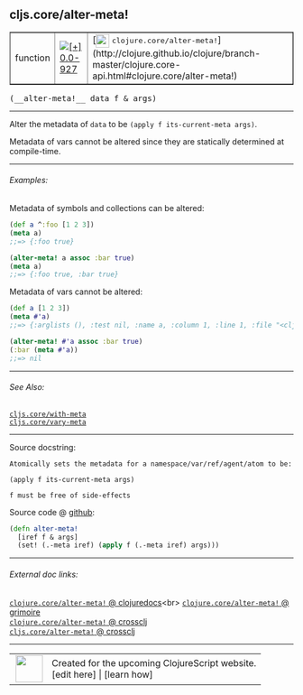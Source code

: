 ## cljs.core/alter-meta!



 <table border="1">
<tr>
<td>function</td>
<td><a href="https://github.com/cljsinfo/cljs-api-docs/tree/0.0-927"><img valign="middle" alt="[+] 0.0-927" title="Added in 0.0-927" src="https://img.shields.io/badge/+-0.0--927-lightgrey.svg"></a> </td>
<td>
[<img height="24px" valign="middle" src="http://i.imgur.com/1GjPKvB.png"> <samp>clojure.core/alter-meta!</samp>](http://clojure.github.io/clojure/branch-master/clojure.core-api.html#clojure.core/alter-meta!)
</td>
</tr>
</table>


 <samp>
(__alter-meta!__ data f & args)<br>
</samp>

---

Alter the metadata of `data` to be `(apply f its-current-meta args)`.

Metadata of vars cannot be altered since they are statically determined at compile-time.



---

###### Examples:

Metadata of symbols and collections can be altered:

```clj
(def a ^:foo [1 2 3])
(meta a)
;;=> {:foo true}

(alter-meta! a assoc :bar true)
(meta a)
;;=> {:foo true, :bar true}
```

Metadata of vars cannot be altered:

```clj
(def a [1 2 3])
(meta #'a)
;;=> {:arglists (), :test nil, :name a, :column 1, :line 1, :file "<cljs repl>", :doc nil, :ns cljs.user}

(alter-meta! #'a assoc :bar true)
(:bar (meta #'a))
;;=> nil
```



---

###### See Also:

[`cljs.core/with-meta`](../cljs.core/with-meta.md)<br>
[`cljs.core/vary-meta`](../cljs.core/vary-meta.md)<br>

---


Source docstring:

```
Atomically sets the metadata for a namespace/var/ref/agent/atom to be:

(apply f its-current-meta args)

f must be free of side-effects
```


Source code @ [github](https://github.com/clojure/clojurescript/blob/r1806/src/cljs/cljs/core.cljs#L6726-L6733):

```clj
(defn alter-meta!
  [iref f & args]
  (set! (.-meta iref) (apply f (.-meta iref) args)))
```

<!--
Repo - tag - source tree - lines:

 <pre>
clojurescript @ r1806
└── src
    └── cljs
        └── cljs
            └── <ins>[core.cljs:6726-6733](https://github.com/clojure/clojurescript/blob/r1806/src/cljs/cljs/core.cljs#L6726-L6733)</ins>
</pre>

-->

---



###### External doc links:

[`clojure.core/alter-meta!` @ clojuredocs](http://clojuredocs.org/clojure.core/alter-meta!)<br>
[`clojure.core/alter-meta!` @ grimoire](http://conj.io/store/v1/org.clojure/clojure/1.7.0-beta3/clj/clojure.core/alter-meta%21/)<br>
[`clojure.core/alter-meta!` @ crossclj](http://crossclj.info/fun/clojure.core/alter-meta%21.html)<br>
[`cljs.core/alter-meta!` @ crossclj](http://crossclj.info/fun/cljs.core.cljs/alter-meta%21.html)<br>

---

 <table>
<tr><td>
<img valign="middle" align="right" width="48px" src="http://i.imgur.com/Hi20huC.png">
</td><td>
Created for the upcoming ClojureScript website.<br>
[edit here] | [learn how]
</td></tr></table>

[edit here]:https://github.com/cljsinfo/cljs-api-docs/blob/master/cljsdoc/cljs.core/alter-metaBANG.cljsdoc
[learn how]:https://github.com/cljsinfo/cljs-api-docs/wiki/cljsdoc-files

<!--

This information was too distracting to show to readers, but I'll leave it
commented here since it is helpful to:

- pretty-print the data used to generate this document
- and show how to retrieve that data



The API data for this symbol:

```clj
{:description "Alter the metadata of `data` to be `(apply f its-current-meta args)`.\n\nMetadata of vars cannot be altered since they are statically determined at compile-time.",
 :ns "cljs.core",
 :name "alter-meta!",
 :signature ["[data f & args]"],
 :history [["+" "0.0-927"]],
 :type "function",
 :related ["cljs.core/with-meta" "cljs.core/vary-meta"],
 :full-name-encode "cljs.core/alter-metaBANG",
 :source {:code "(defn alter-meta!\n  [iref f & args]\n  (set! (.-meta iref) (apply f (.-meta iref) args)))",
          :title "Source code",
          :repo "clojurescript",
          :tag "r1806",
          :filename "src/cljs/cljs/core.cljs",
          :lines [6726 6733]},
 :examples [{:id "8378a0",
             :content "Metadata of symbols and collections can be altered:\n\n```clj\n(def a ^:foo [1 2 3])\n(meta a)\n;;=> {:foo true}\n\n(alter-meta! a assoc :bar true)\n(meta a)\n;;=> {:foo true, :bar true}\n```\n\nMetadata of vars cannot be altered:\n\n```clj\n(def a [1 2 3])\n(meta #'a)\n;;=> {:arglists (), :test nil, :name a, :column 1, :line 1, :file \"<cljs repl>\", :doc nil, :ns cljs.user}\n\n(alter-meta! #'a assoc :bar true)\n(:bar (meta #'a))\n;;=> nil\n```"}],
 :full-name "cljs.core/alter-meta!",
 :clj-symbol "clojure.core/alter-meta!",
 :docstring "Atomically sets the metadata for a namespace/var/ref/agent/atom to be:\n\n(apply f its-current-meta args)\n\nf must be free of side-effects"}

```

Retrieve the API data for this symbol:

```clj
;; from Clojure REPL
(require '[clojure.edn :as edn])
(-> (slurp "https://raw.githubusercontent.com/cljsinfo/cljs-api-docs/catalog/cljs-api.edn")
    (edn/read-string)
    (get-in [:symbols "cljs.core/alter-meta!"]))
```

-->
